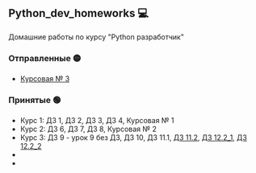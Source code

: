 ## Python_dev_homeworks :computer:
Домашние работы по курсу "Python разработчик"

### Отправленные :yellow_circle:
- [Курсовая № 3](https://github.com/MarinaAlPu/course_work_3)

### Принятые :green_circle:
- Курс 1: ДЗ 1, ДЗ 2, ДЗ 3, ДЗ 4, Курсовая № 1
- Курс 2: ДЗ 6, ДЗ 7, ДЗ 8, Курсовая № 2
- Курс 3: ДЗ 9 - урок 9 без ДЗ, ДЗ 10, ДЗ 11.1, [ДЗ 11.2](https://github.com/MarinaAlPu/homework_11.2/commits/main), [ДЗ 12.2_1](https://github.com/MarinaAlPu/hw12_pytest), [ДЗ 12.2_2](https://github.com/MarinaAlPu/hw12_unittest)
- 
- 
